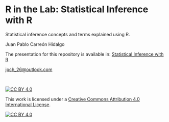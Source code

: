 R in the Lab: Statistical Inference with R
================

Statistical inference concepts and terms explained using R.

Juan Pablo Carreón Hidalgo

The presentation for this repository is available in: [Statistical Inference with R](https://r-inthelab.net/2021/02/26/statistical-inference-with-r/)

<jpch_26@outlook.com>

 

[![CC BY 4.0][cc-by-shield]][cc-by]

This work is licensed under a
[Creative Commons Attribution 4.0 International License][cc-by].

[![CC BY 4.0][cc-by-image]][cc-by]

[cc-by]: http://creativecommons.org/licenses/by/4.0/
[cc-by-image]: https://i.creativecommons.org/l/by/4.0/88x31.png
[cc-by-shield]: https://img.shields.io/badge/License-CC%20BY%204.0-lightgrey.svg